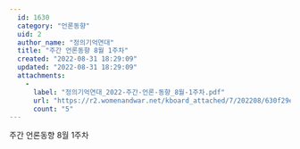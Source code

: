 ```yaml
---
  id: 1630
  category: "언론동향"
  uid: 2
  author_name: "정의기억연대"
  title: "주간 언론동향 8월 1주차"
  created: "2022-08-31 18:29:09"
  updated: "2022-08-31 18:29:09"
  attachments: 
    - 
      label: "정의기억연대_2022-주간-언론-동향_8월-1주차.pdf"
      url: "https://r2.womenandwar.net/kboard_attached/7/202208/630f29e523a381658429.pdf"
      count: "5"
---
```

주간 언론동향 8월 1주차